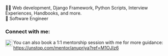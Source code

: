👩‍💻 Web development, Django Framework, Python Scripts, Interview Experiences, Handbooks, and more. <br>
🌱 Software Engineer <br>

### Connect with me:
<a href="https://www.linkedin.com/in/anupriyanishad" target="_blank"><img align="left" alt="CodeA | LinkedIn" width="22px" src="https://cdn.jsdelivr.net/npm/simple-icons@v3/icons/linkedin.svg" /></a>

You can also book a 1:1 mentorship session with me for more guidance:
<a href="https://unstop.com/mentor/anupriya?ref=M1OJIz6">https://unstop.com/mentor/anupriya?ref=M1OJIz6</a>

